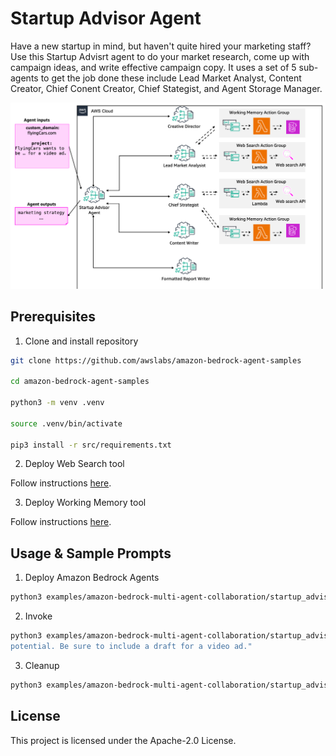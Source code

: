 # Startup Advisor Agent

Have a new startup in mind, but haven't quite hired your marketing staff? Use this Startup Advisrt agent to do your market research, come up with campaign ideas, and write effective campaign copy. It uses a set of 5 sub-agents to get the job done these include Lead Market Analyst, Content Creator, Chief Conent Creator, Chief Stategist, and Agent Storage Manager.

![architecture](/examples/amazon-bedrock-multi-agent-collaboration/startup_advisor_agent/architecture.png)

## Prerequisites

1. Clone and install repository

```bash
git clone https://github.com/awslabs/amazon-bedrock-agent-samples

cd amazon-bedrock-agent-samples

python3 -m venv .venv

source .venv/bin/activate

pip3 install -r src/requirements.txt
```

2. Deploy Web Search tool

Follow instructions [here](/src/shared/web_search/).

3. Deploy Working Memory tool

Follow instructions [here](/src/shared/working_memory/).

## Usage & Sample Prompts


1. Deploy Amazon Bedrock Agents

```bash
python3 examples/amazon-bedrock-multi-agent-collaboration/startup_advisor_agent/main.py --recreate_agents "true"
```

2. Invoke

```bash
python3 examples/amazon-bedrock-multi-agent-collaboration/startup_advisor_agent/main.py --recreate_agents "false" --web_domain "flyingCars.com" --project "FlyingCars wants to be the leading supplier of flying cars. The project is to build an innovative marketing strategy to showcase FlyingCars' advancedofferings, emphasizing ease of use, cost effectiveness, productivity, and safety. Target high net worth individuals, highlighting success stories and transformative 
potential. Be sure to include a draft for a video ad."
```

3. Cleanup

```bash
python3 examples/amazon-bedrock-multi-agent-collaboration/startup_advisor_agent/main.py --clean_up "true"
```

## License

This project is licensed under the Apache-2.0 License.